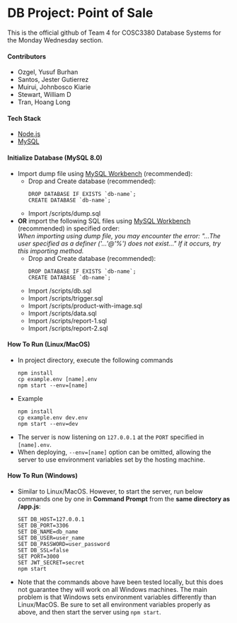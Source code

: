 # DB Project: Point of Sale

This is the official github of Team 4 for COSC3380 Database Systems for the Monday Wednesday section.

#### Contributors
- Ozgel, Yusuf Burhan
- Santos, Jester Gutierrez
- Muirui, Johnbosco Kiarie
- Stewart, William D
- Tran, Hoang Long
#### Tech Stack
- [Node.js](https://nodejs.org/en)
- [MySQL](https://www.mysql.com/)
#### Initialize Database (MySQL **8.0**)
- Import dump file using [MySQL Workbench](https://www.mysql.com/products/workbench/) (recommended): <br>
    - Drop and Create database (recommended):
        ```
        DROP DATABASE IF EXISTS `db-name`;
        CREATE DATABASE `db-name`;
        ```
    - Import /scripts/dump.sql
- **OR** import the following SQL files using [MySQL Workbench](https://www.mysql.com/products/workbench/) (recommended) in specified order: <br>
*When importing using dump file, you may encounter the error:
"...The user specified as a definer ('...'@'%') does not exist..."
If it occurs, try this importing method.*
    - Drop and Create database (recommended):
        ```
        DROP DATABASE IF EXISTS `db-name`;
        CREATE DATABASE `db-name`;
        ```
    - Import /scripts/db.sql
    - Import /scripts/trigger.sql
    - Import /scripts/product-with-image.sql
    - Import /scripts/data.sql
    - Import /scripts/report-1.sql
    - Import /scripts/report-2.sql
#### How To Run (Linux/MacOS)
- In project directory, execute the following commands
    ```
    npm install
    cp example.env [name].env
    npm start --env=[name]
    ```
- Example
    ```
    npm install
    cp example.env dev.env
    npm start --env=dev
    ```
- The server is now listening on ```127.0.0.1``` at the ```PORT``` specified in ```[name].env```.
- When deploying, ```--env=[name]``` option can be omitted, allowing the server to use environment variables set by the hosting machine.
#### How To Run (Windows)
- Similar to Linux/MacOS. However, to start the server, run below commands one by one in **Command Prompt** from the **same directory as /app.js**:
    ```
    SET DB_HOST=127.0.0.1
    SET DB_PORT=3306
    SET DB_NAME=db_name
    SET DB_USER=user_name
    SET DB_PASSWORD=user_password
    SET DB_SSL=false
    SET PORT=3000
    SET JWT_SECRET=secret
    npm start
    ```
- Note that the commands above have been tested locally, but this does not guarantee they will work on all Windows machines. The main problem is that Windows sets environment variables differently than Linux/MacOS. Be sure to set all environment variables properly as above, and then start the server using `npm start`.
